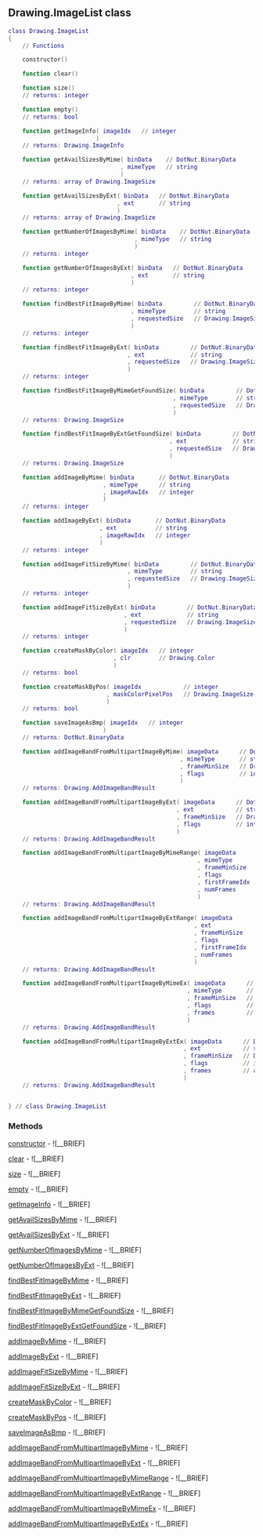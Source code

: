 ## Drawing.ImageList class


```lua
class Drawing.ImageList
{
    // Functions

    constructor()

    function clear()

    function size()
    // returns: integer

    function empty()
    // returns: bool

    function getImageInfo( imageIdx   // integer
                         )
    // returns: Drawing.ImageInfo

    function getAvailSizesByMime( binData    // DotNut.BinaryData
                                , mimeType   // string
                                )
    // returns: array of Drawing.ImageSize

    function getAvailSizesByExt( binData   // DotNut.BinaryData
                               , ext       // string
                               )
    // returns: array of Drawing.ImageSize

    function getNumberOfImagesByMime( binData    // DotNut.BinaryData
                                    , mimeType   // string
                                    )
    // returns: integer

    function getNumberOfImagesByExt( binData   // DotNut.BinaryData
                                   , ext       // string
                                   )
    // returns: integer

    function findBestFitImageByMime( binData         // DotNut.BinaryData
                                   , mimeType        // string
                                   , requestedSize   // Drawing.ImageSize
                                   )
    // returns: integer

    function findBestFitImageByExt( binData         // DotNut.BinaryData
                                  , ext             // string
                                  , requestedSize   // Drawing.ImageSize
                                  )
    // returns: integer

    function findBestFitImageByMimeGetFoundSize( binData         // DotNut.BinaryData
                                               , mimeType        // string
                                               , requestedSize   // Drawing.ImageSize
                                               )
    // returns: Drawing.ImageSize

    function findBestFitImageByExtGetFoundSize( binData         // DotNut.BinaryData
                                              , ext             // string
                                              , requestedSize   // Drawing.ImageSize
                                              )
    // returns: Drawing.ImageSize

    function addImageByMime( binData       // DotNut.BinaryData
                           , mimeType      // string
                           , imageRawIdx   // integer
                           )
    // returns: integer

    function addImageByExt( binData       // DotNut.BinaryData
                          , ext           // string
                          , imageRawIdx   // integer
                          )
    // returns: integer

    function addImageFitSizeByMime( binData         // DotNut.BinaryData
                                  , mimeType        // string
                                  , requestedSize   // Drawing.ImageSize
                                  )
    // returns: integer

    function addImageFitSizeByExt( binData         // DotNut.BinaryData
                                 , ext             // string
                                 , requestedSize   // Drawing.ImageSize
                                 )
    // returns: integer

    function createMaskByColor( imageIdx   // integer
                              , clr        // Drawing.Color
                              )
    // returns: bool

    function createMaskByPos( imageIdx            // integer
                            , maskColorPixelPos   // Drawing.ImageSize
                            )
    // returns: bool

    function saveImageAsBmp( imageIdx   // integer
                           )
    // returns: DotNut.BinaryData

    function addImageBandFromMultipartImageByMime( imageData      // DotNut.BinaryData
                                                 , mimeType       // string
                                                 , frameMinSize   // Drawing.ImageSize
                                                 , flags          // int
                                                 )
    // returns: Drawing.AddImageBandResult

    function addImageBandFromMultipartImageByExt( imageData      // DotNut.BinaryData
                                                , ext            // string
                                                , frameMinSize   // Drawing.ImageSize
                                                , flags          // int
                                                )
    // returns: Drawing.AddImageBandResult

    function addImageBandFromMultipartImageByMimeRange( imageData       // DotNut.BinaryData
                                                      , mimeType        // string
                                                      , frameMinSize    // Drawing.ImageSize
                                                      , flags           // int
                                                      , firstFrameIdx   // int
                                                      , numFrames       // int
                                                      )
    // returns: Drawing.AddImageBandResult

    function addImageBandFromMultipartImageByExtRange( imageData       // DotNut.BinaryData
                                                     , ext             // string
                                                     , frameMinSize    // Drawing.ImageSize
                                                     , flags           // int
                                                     , firstFrameIdx   // int
                                                     , numFrames       // int
                                                     )
    // returns: Drawing.AddImageBandResult

    function addImageBandFromMultipartImageByMimeEx( imageData      // DotNut.BinaryData
                                                   , mimeType       // string
                                                   , frameMinSize   // Drawing.ImageSize
                                                   , flags          // int
                                                   , frames         // array of int
                                                   )
    // returns: Drawing.AddImageBandResult

    function addImageBandFromMultipartImageByExtEx( imageData      // DotNut.BinaryData
                                                  , ext            // string
                                                  , frameMinSize   // Drawing.ImageSize
                                                  , flags          // int
                                                  , frames         // array of int
                                                  )
    // returns: Drawing.AddImageBandResult


} // class Drawing.ImageList
```



### Methods


[constructor](../Drawing/ImageList/constructor.md) - ![__BRIEF]


[clear](../Drawing/ImageList/clear.md) - ![__BRIEF]


[size](../Drawing/ImageList/size.md) - ![__BRIEF]


[empty](../Drawing/ImageList/empty.md) - ![__BRIEF]


[getImageInfo](../Drawing/ImageList/getImageInfo.md) - ![__BRIEF]


[getAvailSizesByMime](../Drawing/ImageList/getAvailSizesByMime.md) - ![__BRIEF]


[getAvailSizesByExt](../Drawing/ImageList/getAvailSizesByExt.md) - ![__BRIEF]


[getNumberOfImagesByMime](../Drawing/ImageList/getNumberOfImagesByMime.md) - ![__BRIEF]


[getNumberOfImagesByExt](../Drawing/ImageList/getNumberOfImagesByExt.md) - ![__BRIEF]


[findBestFitImageByMime](../Drawing/ImageList/findBestFitImageByMime.md) - ![__BRIEF]


[findBestFitImageByExt](../Drawing/ImageList/findBestFitImageByExt.md) - ![__BRIEF]


[findBestFitImageByMimeGetFoundSize](../Drawing/ImageList/findBestFitImageByMimeGetFoundSize.md) - ![__BRIEF]


[findBestFitImageByExtGetFoundSize](../Drawing/ImageList/findBestFitImageByExtGetFoundSize.md) - ![__BRIEF]


[addImageByMime](../Drawing/ImageList/addImageByMime.md) - ![__BRIEF]


[addImageByExt](../Drawing/ImageList/addImageByExt.md) - ![__BRIEF]


[addImageFitSizeByMime](../Drawing/ImageList/addImageFitSizeByMime.md) - ![__BRIEF]


[addImageFitSizeByExt](../Drawing/ImageList/addImageFitSizeByExt.md) - ![__BRIEF]


[createMaskByColor](../Drawing/ImageList/createMaskByColor.md) - ![__BRIEF]


[createMaskByPos](../Drawing/ImageList/createMaskByPos.md) - ![__BRIEF]


[saveImageAsBmp](../Drawing/ImageList/saveImageAsBmp.md) - ![__BRIEF]


[addImageBandFromMultipartImageByMime](../Drawing/ImageList/addImageBandFromMultipartImageByMime.md) - ![__BRIEF]


[addImageBandFromMultipartImageByExt](../Drawing/ImageList/addImageBandFromMultipartImageByExt.md) - ![__BRIEF]


[addImageBandFromMultipartImageByMimeRange](../Drawing/ImageList/addImageBandFromMultipartImageByMimeRange.md) - ![__BRIEF]


[addImageBandFromMultipartImageByExtRange](../Drawing/ImageList/addImageBandFromMultipartImageByExtRange.md) - ![__BRIEF]


[addImageBandFromMultipartImageByMimeEx](../Drawing/ImageList/addImageBandFromMultipartImageByMimeEx.md) - ![__BRIEF]


[addImageBandFromMultipartImageByExtEx](../Drawing/ImageList/addImageBandFromMultipartImageByExtEx.md) - ![__BRIEF]


